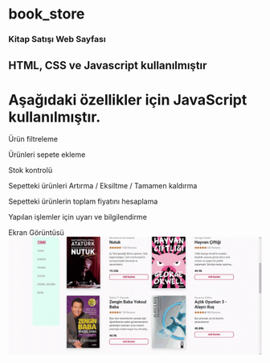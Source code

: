 # book_store
<h3>Kitap Satışı Web Sayfası</h3>
<h2>HTML, CSS ve Javascript kullanılmıştır</h2>
<h1>Aşağıdaki özellikler için JavaScript kullanılmıştır.</h1>
<p>Ürün filtreleme</p>
<p>Ürünleri sepete ekleme</p>
<p>Stok kontrolü</p>
<p>Sepetteki ürünleri Artırma / Eksiltme / Tamamen kaldırma</p>
<p>Sepetteki ürünlerin toplam fiyatını hesaplama</p>
<p>Yapılan işlemler için uyarı ve bilgilendirme</p>

Ekran Görüntüsü
<img src="BookStore Screen.gif"/>
